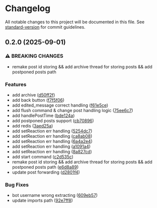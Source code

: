 # Changelog

All notable changes to this project will be documented in this file. See [standard-version](https://github.com/conventional-changelog/standard-version) for commit guidelines.

## 0.2.0 (2025-09-01)

### ⚠ BREAKING CHANGES

* remake post id storing && add archive thread for storing posts && add postponed posts path

### Features

* add archive ([d50ff2f](https://github.com/Jagmesh/postula/commit/d50ff2fdf4a6608f2a1118f06c2f6e4bd5563133))
* add back button ([f7f5f06](https://github.com/Jagmesh/postula/commit/f7f5f061b2f2299ae95f9218872d2f6670d53b85))
* add edited_message correct handling ([f61e5ce](https://github.com/Jagmesh/postula/commit/f61e5cec4d113346eecb343ba17d7826c676cfe9))
* add flush command & change post handling logic ([75ee6c7](https://github.com/Jagmesh/postula/commit/75ee6c7ac161d0fdf5ec0a0377a1e08ce1d68275))
* add handlePostTime ([bde124a](https://github.com/Jagmesh/postula/commit/bde124a608117b88bd8fae914ffc803fac042f2d))
* add postponed posts support ([cb70896](https://github.com/Jagmesh/postula/commit/cb708969182b3a94e249dd9f64d6e96f2d33ca86))
* add redis ([3aed25a](https://github.com/Jagmesh/postula/commit/3aed25aa2ed951971db25f0bc1d794feb1269bfa))
* add setReaction err handling ([5254dc7](https://github.com/Jagmesh/postula/commit/5254dc7a740d9735e14f68310533b28bc49f8217))
* add setReaction err handling ([ca8ab08](https://github.com/Jagmesh/postula/commit/ca8ab08d7c1e628335a1bd4c937d3cbf0b0800b9))
* add setReaction err handling ([6a4a2e4](https://github.com/Jagmesh/postula/commit/6a4a2e4abce346b438fd0121f9e71b09f7b10c0c))
* add setReaction err handling ([a1091a4](https://github.com/Jagmesh/postula/commit/a1091a443fbaffd921765e85ed6b7a63164f513b))
* add setReaction err handling ([8a827cd](https://github.com/Jagmesh/postula/commit/8a827cdd8a034c57059f79e71ea2e3afda2f3d69))
* add start command ([c2d535c](https://github.com/Jagmesh/postula/commit/c2d535c010227074296181aae4aa6e3c2c9a0c3e))
* remake post id storing && add archive thread for storing posts && add postponed posts path ([e6d8a89](https://github.com/Jagmesh/postula/commit/e6d8a897e3bce728f88a0a005b6ece9cd370c4c5))
* update post forwarding ([d2801f4](https://github.com/Jagmesh/postula/commit/d2801f40472247e60a90fd0b66617b42961479fb))


### Bug Fixes

* bot username wrong extracting ([609eb57](https://github.com/Jagmesh/postula/commit/609eb572338970aac81f644d5bb21551df74ceda))
* update imports path ([92e7ff8](https://github.com/Jagmesh/postula/commit/92e7ff8803d07c2faf08fdb896835c5e4c4da015))
